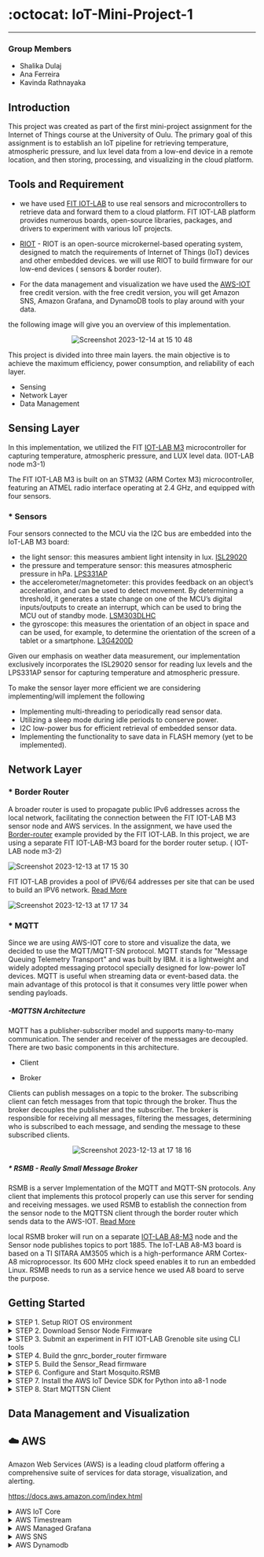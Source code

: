 # :octocat: IoT-Mini-Project-1
---

### Group Members

* Shalika Dulaj
* Ana Ferreira
* Kavinda Rathnayaka


## Introduction

This project was created as part of the first mini-project assignment for the Internet of Things course at the University of Oulu. The primary goal of 
this assignment is to establish an IoT pipeline for retrieving temperature, atmospheric pressure, and lux level data from a low-end device in a remote location, and then storing, processing, and visualizing in the cloud platform.

## Tools and Requirement

- we have used [FIT IOT-LAB](https://www.iot-lab.info/) to use real sensors and microcontrollers to retrieve data and forward them to a cloud platform. FIT IOT-LAB platform provides numerous boards,  open-source libraries, packages, and drivers to experiment with various IoT projects.
  
- [RIOT](https://doc.riot-os.org/index.html) - RIOT is an open-source microkernel-based operating system, designed to match the requirements of Internet of Things (IoT) devices and other embedded devices. we will use RIOT to build firmware for our low-end devices ( sensors & border router).

- For the data  management and visualization we have  used the [AWS-IOT](https://aws.amazon.com/iot-core/?c=i&sec=srv) free credit version. with the free credit version, you will get
  Amazon SNS, Amazon Grafana, and DynamoDB tools to play around with your data.

the following image will give you an overview of this implementation. 

<div align="center">


![Screenshot 2023-12-14 at 15 10 48](https://github.com/shalikadulaj/IoT-Mini-Project-1/assets/153508129/e2855b5c-4e2a-486e-92f7-92ac7335c862)

</div>



This project is divided into three main layers. the main objective is to achieve the maximum efficiency, power consumption, and reliability of each layer.

* Sensing
* Network Layer
* Data Management 

## Sensing Layer

In this implementation, we utilized the FIT [IOT-LAB M3](https://www.iot-lab.info/docs/boards/iot-lab-m3/) microcontroller for capturing temperature, atmospheric pressure, and LUX level data. (IOT-LAB node m3-1)

The FIT IOT-LAB M3 is built on an STM32 (ARM Cortex M3) microcontroller, featuring an ATMEL radio interface operating at 2.4 GHz, and equipped with four sensors.

### * Sensors
Four sensors connected to the MCU via the I2C bus are embedded into the IoT-LAB M3 board:

- the light sensor: this measures ambient light intensity in lux.  [ISL29020](https://www.iot-lab.info/assets/misc/docs/iot-lab-m3/ISL29020.pdf)
- the pressure and temperature sensor: this measures atmospheric pressure in hPa.  [LPS331AP](https://www.iot-lab.info/assets/misc/docs/iot-lab-m3/LPS331AP.pdf)
- the accelerometer/magnetometer: this provides feedback on an object’s acceleration, and can be used to detect movement. By determining a threshold, 
  it generates a state change on one of the MCU’s digital inputs/outputs to create an interrupt, which can be used to bring the MCU out of 
  standby mode.  [LSM303DLHC](https://www.iot-lab.info/assets/misc/docs/iot-lab-m3/LSM303DLHC.pdf)
- the gyroscope: this measures the orientation of an object in space and can be used, for example, to determine the orientation of the screen of a 
  tablet or a smartphone.  [L3G4200D](https://www.iot-lab.info/assets/misc/docs/iot-lab-m3/L3G4200D.pdf)

Given our emphasis on weather data measurement, our implementation exclusively incorporates the ISL29020 sensor for reading lux levels and the LPS331AP sensor for capturing temperature and atmospheric pressure.

To make the sensor layer more efficient we are considering implementing/will implement the following

* Implementing multi-threading to periodically read sensor data.
* Utilizing a sleep mode during idle periods to conserve power.
* I2C low-power bus for efficient retrieval of embedded sensor data.
* Implementing the functionality to save data in FLASH memory (yet to be implemented).
  

## Network Layer 

### * Border Router

A broader router is used to propagate public IPv6 addresses across the local network, facilitating the connection between the FIT IOT-LAB M3 sensor node and AWS services. In the assignment, we have used the [Border-router](https://www.iot-lab.info/learn/tutorials/riot/riot-public-ipv6-m3/) example provided by the FIT IOT-LAB. In this project, we are using a separate FIT IOT-LAB-M3 board for the border router setup. ( IOT-LAB node m3-2)

![Screenshot 2023-12-13 at 17 15 30](https://github.com/shalikadulaj/IoT-Mini-Project-1/assets/153508129/ccf00e39-a42f-46b4-902c-ee3c116c1a1b)

FIT IOT-LAB provides a pool of IPV6/64 addresses per site that can be used to build an IPV6 network. [Read More](https://www.iot-lab.info/docs/getting-started/ipv6/)

![Screenshot 2023-12-13 at 17 17 34](https://github.com/shalikadulaj/IoT-Mini-Project-1/assets/153508129/b9aaf43d-ca39-4287-b6b7-cdf43b4b8663)

### * MQTT

Since we are using AWS-IOT core to store and visualize the data, we decided to use the MQTT/MQTT-SN protocol. 
MQTT stands for "Message Queuing Telemetry Transport" and was built by IBM. it is a lightweight and widely adopted messaging protocol specially designed for low-power IoT devices. MQTT is useful when streaming data or event-based data. the main advantage of this protocol is that it consumes very little power when sending payloads.

##### -MQTTSN Architecture

MQTT has a publisher-subscriber model and supports many-to-many communication. The sender and receiver of the messages are decoupled. There are two basic components in this architecture.

* Client 

* Broker

Clients can publish messages on a topic to the broker. The subscribing client can fetch messages from that topic through the broker. Thus the broker decouples the publisher and the subscriber. The broker is responsible for receiving all messages, filtering the messages, determining who is subscribed to each message, and sending the message to these subscribed clients.


<div align="center">



![Screenshot 2023-12-13 at 17 18 16](https://github.com/shalikadulaj/IoT-Mini-Project-1/assets/153508129/3bbdb3a3-970f-46b9-8829-fb951fec3994)

</div>	

##### * RSMB - Really Small Message Broker

RSMB is a server  Implementation of the MQTT and MQTT-SN protocols. Any client that implements this protocol properly can use this server for sending and receiving messages. we used RSMB to establish the connection from the sensor node to the MQTTSN client through the border router which sends data to the AWS-IOT. [Read More](https://eclipse.dev/paho/index.php?page=components/mqtt-sn-transparent-gateway/index.php)

local RSMB broker will run on a separate [IOT-LAB A8-M3](https://www.iot-lab.info/docs/boards/iot-lab-a8-m3/) node and the Sensor node publishes topics to port 1885. The IoT-LAB A8-M3 board is based on a TI SITARA AM3505 which is a high-performance ARM Cortex-A8 microprocessor. Its 600 MHz clock speed enables it to run an embedded Linux. RSMB needs to run as a service hence we used A8 board to serve the purpose. 

## Getting Started 

<details>

<summary> STEP 1. Setup RIOT OS environment </summary>

#### logged in to FIT IOT-LAB and ssh to the Grenoble site.

> Note: we recommend that you use Grenoble for this experiment as we are using A8-M3 nodes and there are plenty of boards available.
  
Connect to the SSH frontend of the Grenoble site of FIT/IoT-LAB by using the username you created when you registered with the testbed:

```ruby
   ssh <username>@grenoble.iot-lab.info
```
#### Clone the RIOT OS repository from GitHub:

```ruby
   username@grenoble:~$ git clone https://github.com/RIOT-OS/RIOT.git
```

</details>
<details>

<summary> STEP 2. Download Sensor Node Firmware </summary>

#### Clone the Sensor Node repository from GitHub:

```ruby

    username@grenoble:~$ cd RIOT/examples
    username@grenoble:~/RIOT/examples$ git clone https://github.com/shalikadulaj/IoT-Mini-Project-1.git
```

> Note: you will also put the folder everywhere you want, but you must be careful to edit the Makefile correctly by entering the correct path to the RIOT folder. Therefore modify this line in the Makefile:

```ruby
   RIOTBASE ?= $(CURDIR)/../..
```
</details>

<details>

<summary> STEP 3. Submit an experiment in FIT IOT-LAB Grenoble site using CLI tools </summary>

You can find more about CLI tools [here](https://www.iot-lab.info/legacy/tutorials/iotlab-experimenttools-client/index.html)

In the same terminal and execute the following:

```ruby
   username@grenoble:~$ iotlab-auth -u <username>
   username@grenoble:~$ iotlab-experiment submit -n riot_mqtt -d 180 -l 2,archi=m3:at86rf231+site=grenoble -l 1,archi=a8:at86rf231+site=grenoble
   username@grenoble:~$ iotlab-experiment wait
```

</details>

<details>

<summary> STEP 4. Build the gnrc_border_router firmware  </summary>

Build the gnrc_border_router firmware with the appropriate baud rate for M3 nodes, which is 500,000:

The border firmware is built using the RIOT [gnrc_border_router example](https://www.iot-lab.info/learn/tutorials/riot/riot-public-ipv6-m3/).

```ruby
 username@grenoble:~$ cd RIOT
 username@grenoble:~/RIOT/$ source /opt/riot.source
 username@grenoble:~/RIOT/$ make ETHOS_BAUDRATE=500000 DEFAULT_CHANNEL=11 BOARD=iotlab-m3 -C examples/gnrc_border_router clean all
```
Use the CLI-Tools to flash the gnrc_border_router firmware that you have just built on the first M3 node. Here we use m3-1 but it may change in your case:
```ruby
 username@grenoble:~/RIOT/$ iotlab-node --flash examples/gnrc_border_router/bin/iotlab-m3/gnrc_border_router.elf -l grenoble,m3,1
```
Now you can configure the network of the border router on m3-1 and propagate an IPv6 prefix with ethos_uhcpd.py

```ruby
username@grenoble:~/RIOT/$ cd
username@grenoble:~$ sudo ethos_uhcpd.py m3-1 tap0 2001:660:5307:3100::1/64
```
The network is finally configured and you will see similar response like below:

```ruby
net.ipv6.conf.tap0.forwarding = 1
net.ipv6.conf.tap0.accept_ra = 0
----> ethos: sending hello.
----> ethos: activating serial pass through.
----> ethos: hello reply received
```
> Note 1: leave the terminal open (you don’t want to kill ethos_uhcpd.py, it bridges the BR to the front-end network)

> Note 2: If you have an error “Invalid prefix – Network overlapping with routes”, it’s because another experiment is using the same ipv6 prefix
> (e.g. 2001:660:5307:3100::1/64).

</details>

<details>

<summary>STEP 5. Build the Sensor_Read firmware </summary>

Now, in another terminal, SSH to the SSH frontend and build the required firmware for the other node.

```ruby
   username@grenoble:~$ cd RIOT
   username@grenoble:~/RIOT/$ source /opt/riot.source
   username@grenoble:~/RIOT/$ make ETHOS_BAUDRATE=500000 DEFAULT_CHANNEL=11 BOARD=iotlab-m3 -C examples/IoT-Mini-Project-1 clean all
```
Use the CLI-Tools to flash the Sensor_Read firmware that you have just built on the first M3 node. Here we use m3-2 but it may change in your case:
```ruby
   username@grenoble:~/RIOT/$ iotlab-node --flash examples/IoT-Mini-Project-1/bin/iotlab-m3/Sensing_Layer.elf -l grenoble,m3,2

```
Open the Sensor Node m3-2 shell  and check the Global IPV6 prefix is obtained from the border router subnet using help -> ifconfig

In this case it is - inet6 addr: 2001:660:5307:3100:b8d0:5b74:8db9:353f  scope: global  VAL

```ruby
 username@grenoble:~/RIOT$ nc m3-2 20000
> help
Command              Description
---------------------------------------
start                Start the station
6ctx                 6LoWPAN context configuration tool
ifconfig             Configure network interfaces
nib                  Configure neighbor information base
ping                 Ping via ICMPv6
pm                   interact with layered PM subsystem
ps                   Prints information about running threads.
reboot               Reboot the node
rpl                  rpl configuration tool ('rpl help' for more information)
version              Prints current RIOT_VERSION
> ifconfig
Iface  5  HWaddr: 35:3F  Channel: 11  NID: 0x23  PHY: O-QPSK 
          
          Long HWaddr: BA:D0:5B:74:8D:B9:35:3F 
           TX-Power: 0dBm  State: IDLE  max. Retrans.: 3  CSMA Retries: 4 
          AUTOACK  ACK_REQ  CSMA  L2-PDU:102  MTU:1280  HL:64  RTR  
          RTR_ADV  6LO  IPHC  
          Source address length: 8
          Link type: wireless
          inet6 addr: fe80::b8d0:5b74:8db9:353f  scope: link  VAL
          inet6 addr: 2001:660:5307:3100:b8d0:5b74:8db9:353f  scope: global  VAL
          inet6 group: ff02::2
          inet6 group: ff02::1
          inet6 group: ff02::1:ffb9:353f
          inet6 group: ff02::1a
          
          Statistics for Layer 2
            RX packets 5  bytes 334
            TX packets 5 (Multicast: 2)  bytes 264
            TX succeeded 5 errors 0
          Statistics for IPv6
            RX packets 4  bytes 368
            TX packets 5 (Multicast: 2)  bytes 354
            TX succeeded 5 errors 0


```
Leave the Terminal Open. Do not close the Shell.
</details>

<details>

<summary>STEP 6. Configure and Start Mosquito.RSMB </summary>

 in another terminal, log on to the remaining A8 node, node-a8-1. We are going to configure and start the MQTT-SN broker as follows:

```ruby
  my_computer$ ssh <login>@grenoble.iot-lab.info
  login@grenoble:~$ ssh root@node-a8-1
```
> Note that mosquito.rsmb is pre-installed in these  A8 devices which makes it easier to configure. if it is not installed get it from [here](https://github.com/eclipse/mosquitto.rsmb).

Edit a file config.conf (vim config.conf) with the following content:

```ruby

# add some debug output
trace_output protocol
   
# listen for MQTT-SN traffic on UDP port 1885
listener 1885 INADDR_ANY mqtts
ipv6 true
   
# listen to MQTT connections on tcp port 1886
listener 1886 INADDR_ANY
ipv6 true
```

Important, note the global IPv6 address of this node, since we’ll use it to connect to the MQTT broker from the node:
```ruby
root@node-a8-1:~# ip -6 -o addr show eth0
2: eth0    inet6 2001:660:5307:3000::67/64 scope global \       valid_lft forever preferred_lft forever
2: eth0    inet6 fe80::fadc:7aff:fe01:95f8/64 scope link \       valid_lft forever preferred_lft forever

```

start the broker: broker_mqtts config.conf
```ruby
root@node-a8-1:~# broker_mqtts config.conf
20170715 001526.077 CWNAN9999I Really Small Message Broker
20170715 001526.084 CWNAN9998I Part of Project Mosquitto in Eclipse
(http://projects.eclipse.org/projects/technology.mosquitto)
20170715 001526.088 CWNAN0049I Configuration file name is config.conf
20170715 001526.099 CWNAN0053I Version 1.3.0.2, Jul 11 2017 14:55:20
20170715 001526.102 CWNAN0054I Features included: bridge MQTTS 
20170715 001526.104 CWNAN9993I Authors: Ian Craggs (icraggs@uk.ibm.com), Nicholas O'Leary
20170715 001526.111 CWNAN0300I MQTT-S protocol starting, listening on port 1885
20170715 001526.115 CWNAN0014I MQTT protocol starting, listening on port 1886

```

if you see the global ipv6 prefix address configured then start the communication with MQTTs broker by executing the following command in the node shell.
```ruby
 username@grenoble:~/RIOT$ nc m3-102 20000
 >start 2001:660:5307:3000::67 1885 station1
 
```
<div align="center">
	
<img width="1073" alt="Screenshot 2023-12-14 at 15 01 40" src="https://github.com/shalikadulaj/IoT-Mini-Project-1/assets/153508129/dfb98d68-f702-450c-8c3d-07711863ada3">

</div>div


</details>
<details>

<summary>STEP 7. Install the AWS IoT Device SDK for Python into a8-1 node </summary>

Run the following commands in a New Terminal to install the AWS IoT Device SDK for Python:

```ruby
   my_computer$ ssh <login>@grenoble.iot-lab.info
  login@grenoble:~$ ssh root@node-a8-1
```
```ruby
   root@node-a8-1:~# cd ~
   root@node-a8-1:~# git clone https://github.com/aws/aws-iot-device-sdk-python.git
   root@node-a8-1:~# cd aws-iot-device-sdk-python
   root@node-a8-1:~# python setup.py install
```

</details>

<details>

<summary>STEP 8. Start MQTTSN Client </summary>

before you proceed further, you need aws-iot core certificates/keys to access the aws-iot dashboard. follow the link given below to get your keys.


[Jump to a Create thing and Certificates](#Createathing)

In the same terminal,

use the following link to clone the below in the client node a8-1.
```ruby
    root@node-a8-1:~# git clone https://github.com/shalikadulaj/IoT-Mini-Project-1.git
```
#### Important
after you Obtain the AWS-IOT certifications, you need to create a clone link using your repository named "certs". 
```ruby
     root@node-a8-1:~# cd IoT-Mini-Project-1
     root@node-a8-103:~/IoT-Mini-Project-1# git clone https://github.com/"<username>"/certs.git
```
<a name="aftercreate"> </a>

once you followed the above Step 7 and 8 you will see the following directories created in the a8-1 node.

<div align="center">


<img width="537" alt="Screenshot 2023-12-14 at 03 49 15" src="https://github.com/shalikadulaj/IoT-Mini-Project-1/assets/153508129/05329d7b-cc9b-4c22-82ae-1c22d4862c25">

</div>

before you run the Python script make sure you have set the path to aws certificates correctly in the file MQTTSbridge.py. 

path that indicates the certificates position (ssh root@node-a8-?)

```ruby
#path that indicates the certificates position (ssh root@node-a8-?)
path = "/home/root/IoT-Mini-Project-1/certs/"

# configure the access with the AWS MQTT broker:
MQTTClient.configureEndpoint("", 8883)
MQTTClient.configureCredentials(path+"",
                                path+"",
                                path+"")

```
```ruby
   root@node-a8-103:~/IoT-Mini-Project-1# python3 MQTTSNbridge.py
```
<div align="center">

<img width="1093" alt="Screenshot 2023-12-14 at 15 02 28" src="https://github.com/shalikadulaj/IoT-Mini-Project-1/assets/153508129/1a8331fd-d107-45e2-a2d7-041629ca8ad3">

</div>


</details>



## Data Management and Visualization

## :cloud: AWS 

Amazon Web Services (AWS) is a leading cloud platform offering a comprehensive suite of services for data storage, visualization, and alerting. 

https://docs.aws.amazon.com/index.html 

<details>



<summary> AWS IoT Core </summary>

AWS IoT Core is a managed cloud service that facilitates secure communication between IoT devices and the AWS Cloud. It ensures encrypted connectivity, device management, and seamless integration with AWS services. With features like device shadows and a scalable architecture, it's ideal for building secure and scalable IoT applications. 

https://docs.aws.amazon.com/iot/ 


The border router publishes sensor data from FIT IoT Lab to the specific topic in AWS IoT core. There are rules to control data, which receive to the IoT core.  




<details>


<a name="Createathing"> </a>

<summary>  Create a thing and Certificates </summary> 

A thing resource is a digital representation of a physical device or logical entity in AWS IoT. Your device or entity needs a thing resource in the registry to use AWS IoT features such as Device Shadows, events, jobs, and device management features. 

Follow the below steps to create a thing 

	AWS IoT Core > Manage > All Device > Things > Create Things 
- Specify thing properties 

- Configure device certificate 

- Attach policies to the certificate 


Finally, you must download the device certificate, key files, and Root CA Certificates. These certificates should be added to the code. It is mentioned in the code, that you can replace the certificates with yours's. 

</details>

Now need to add the End point to the code. You can get the Endpoint from the below path 

	AWS IoT  > Settings > Device data endpoint 

[Go back to step 8](#aftercreate)




At this moment you can check whether the data is receiving. If not, you have to check the above steps again. To check follow the below steps. 

	AWS IoT > Test > MQTT test client > Subscribe to a topic (sensor/station1) > Subscribe 

Replace the topic with your topic. Now you can see the data is receiving as below. 

<div align="center">


![5](https://github.com/shalikadulaj/IoT-Mini-Project-1/assets/58818511/edc49f9e-cd09-487c-ad08-107e6074c859)

</div>

</details>



<details>
<summary> AWS Timestream </summary> 

AWS Timestream is a fully managed, serverless time-series database service provided by Amazon Web Services (AWS). It is specifically designed to handle time-series data at scale. Time-series data is characterized by data points associated with timestamps. In this project, the data from the IoT core is ingested into the AWS Timestream database using AWS rules. 

**Ingesting data into Timestream**

Sample JSON data

	{
	  "id": "0",
	  "datetime": "2023-12-13 03:55:20",
	  "temperature": "-12",
	  "pressure": "345",
	  "lightLevel": "38"
	}

First, you need to add rules. Follow below steps to add rules 

	AWS IoT > Message Routing > Rules > Create rule 

- Specify rule properties 

- Configure SQL statement 
	- Write this quarry to select all the data coming from the topic, and ingest to the timestream. 

			SELECT * FROM 'sensor/station1'   

- Attach rule actions - This is the action when receiving data. 
	- Select - “Timestream table (write message into a Timestream table)” 
	- Add database - If you have not created a database, you can create a database by clicking on “Create Timetream database”. Select standard database. 
	- Add Table – Click on create timestream table 
	- Add a IAM role – Click on create new role 

- Review and create 
</details>

<details>

<summary> AWS Managed Grafana </summary>


AWS Managed Grafana is a fully managed and scalable service that simplifies the deployment, operation, and scaling of Grafana for analytics and monitoring. It integrates seamlessly with other AWS services, offering a user-friendly interface for creating dashboards and visualizations to gain insights from diverse data sources. We are using Grafana for visualizing data using AWS Timestream as a data source. 

You can create the workspace as below 

	Amazon Managed Grafana > All workspaces > Create workspace 

- Specify workspace details 
	- Give a unique name 
	- Select Grafana version – We are using 8.4  

 

- Configure settings 
	- Select Authentication access - “AWS IAM Identity Center (successor to AWS SSO)” 

- Service managed permission settings 
	- Select data sources  - “Amazon TimeStream” 

- Review and create 

**Creating user**

	Amazon Managed Grafana > All workspaces > Select workspace created above > Authentication > Assign new user or group > Select User > Action > Make admin 

If you can't find a user, you have to add a user by below method 

	IAM Identity Center > Users >  Add user (giving email and other information) 

After adding you can see the user under "configure users" in your workspace 
 

Loging to Grafana workspace 

	Amazon Managed Grafana > All workspaces > Select workspace created above >  Click on “Grafana workspace URL” 

Sign in with AWS SSO 

	Add Data Source > Select Amazon Timestream > Select default region (should be equal to Endpoint region) 

Add data base, table and measure. Then save.

Now you are successfully connected the data source. Then using Grafana, you can create a dashboard as you need. 

</details>

<details>

<summary> AWS SNS </summary>


Amazon Simple Notification Service (SNS) is a fully managed messaging service by AWS. It enables the publishing of messages to a variety of endpoints, including mobile devices, email, and more. SNS simplifies the creation and management of message-driven applications, providing flexibility and scalability for diverse communication scenarios. In here rules are set for triggering email alerts using AWS SNS service. To set rules follow below steps. 

	AWS IoT > Message Routing > Rules > Create rule 

- Specify rule properties 

- Configure SQL statement 
	- Write this quarry to select  data once the temperature value is greater than 50. And data will be sent to the topic.  


			SELECT *,timestamp() as ts FROM 'sensor/station1' WHERE temperature > 50 

- Attach rule actions - This is the action when receiving data. 
	- Select - “Simple Notification Service (SNS)” 
	- Add SNS topic – Create SNS topic 
	- Add a IAM role – Click on create new role 

- Review and create 

**Create a subscription**

	Amazon SNS > Topics > Select notification which you create above > Create subscription 

- Select protocol as “Email”. If you need to send any notification, you select any other option. 
	- Add Endpoint – email address  
	- Create Subscription 

- Login to email and confirm the subscription 
 

Here rules are set for triggering email alerts using the AWS SNS service. Write SQL quarries to trigger AWS SNS 

</details>


<details>
<summary> AWS Dynamodb </summary>



AWS DynamoDB, a fully managed NoSQL database, we are using this for storing alert data. With seamless scalability and low-latency access, DynamoDB ensures reliable and fast retrieval of alert information. Its flexible schema accommodates evolving data needs, making it a robust solution for storing and retrieving dynamic alert data. 

**Create rule for ingesting alert data into dynamoDB**

	AWS IoT > Message Routing > Rules > Select rule which you create above (for sending email) > Edit
- Add another rule action  
	- Choose an action - “DyanamoDBv2 (Split message into multiple colums of a DynamoDB table” 
	- Add table – Click on “Create DynamoDB table” 
	- Add a IAM role – Click on “create new role” 

</details>

